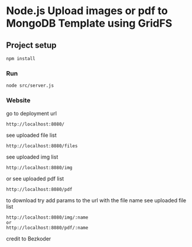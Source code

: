 # Node.js Upload images or pdf to MongoDB Template using GridFS

## Project setup
```
npm install
```

### Run
```
node src/server.js
```

### Website
go to deployment url 
```
http://localhost:8080/
```
see uploaded file list
```
http://localhost:8080/files
```
see uploaded img list
```
http://localhost:8080/img
```
or see uploaded pdf list
```
http://localhost:8080/pdf
```
to download try add params to the url with the file name
see uploaded file list
```
http://localhost:8080/img/:name
or
http://localhost:8080/pdf/:name
```

credit to Bezkoder